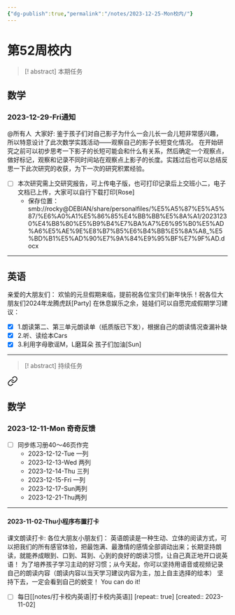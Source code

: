 ```yaml
---
{"dg-publish":true,"permalink":"/notes/2023-12-25-Mon校内/"}
---
```



# 第52周校内
> [! abstract] 本期任务

## 数学
### 2023-12-29-Fri通知
@所有人 
大家好:
        鉴于孩子们对自己影子为什么一会儿长一会儿短非常感兴趣，所以特意设计了此次数学实践活动——观察自己的影子长短变化情况。
        在开始研究之前可以初步思考一下影子的长短可能会和什么有关系，然后确定一个观察点，做好标记，观察和记录不同时间站在观察点上影子的长度。实践过后也可以总结反思一下此次研究的收获，为下一次的研究积累经验。
 - [ ] 本次研究需上交研究报告，可上传电子版，也可打印记录后上交班小二，电子文档已上传，大家可以自行下载打印[Rose]
	- 保存位置：smb://rocky@DEBIAN/share/personalfiles/%E5%A5%87%E5%A5%87/%E6%A0%A1%E5%86%85%E4%BB%BB%E5%8A%A1/20231230%E4%B8%80%E5%B9%B4%E7%BA%A7%E6%95%B0%E5%AD%A6%E5%AE%9E%E8%B7%B5%E6%B4%BB%E5%8A%A8_%E5%BD%B1%E5%AD%90%E7%9A%84%E9%95%BF%E7%9F%AD.docx

---

## 英语
亲爱的大朋友们：
欢愉的元旦假期来临，提前祝各位宝贝们新年快乐！祝各位大朋友们2024年龙腾虎跃[Party]
在休息娱乐之余，娃娃们可以自愿完成假期学习建议：
- [x] 1.朗读第二、第三单元朗读单（纸质版已下发），根据自己的朗读情况查漏补缺
- [x] 2.听、读绘本Cars
- [x] 3.利用字母歌谣M，L磨耳朵
孩子们加油[Sun]

---
> [! abstract] 持续任务


<div class="transclusion internal-embed is-loaded"><a class="markdown-embed-link" href="/notes/2023-12-11-mon/#" aria-label="Open link"><svg xmlns="http://www.w3.org/2000/svg" width="24" height="24" viewBox="0 0 24 24" fill="none" stroke="currentColor" stroke-width="2" stroke-linecap="round" stroke-linejoin="round" class="svg-icon lucide-link"><path d="M10 13a5 5 0 0 0 7.54.54l3-3a5 5 0 0 0-7.07-7.07l-1.72 1.71"></path><path d="M14 11a5 5 0 0 0-7.54-.54l-3 3a5 5 0 0 0 7.07 7.07l1.71-1.71"></path></svg></a><div class="markdown-embed">



## 数学
### 2023-12-11-Mon 奇奇反馈
- [ ] 同步练习册40～46页作完
	- 2023-12-12-Tue 一列
	- 2023-12-13-Wed 两列
	- 2023-12-14-Thu 三列
	- 2023-12-15-Fri 一列
	- 2023-12-17-Sun两列
	- 2023-12-21-Thu两列

</div></div>


---


<div class="transclusion internal-embed is-loaded"><div class="markdown-embed">



#### 2023-11-02-Thu小程序布置打卡


课文朗读打卡:
各位大朋友小朋友们：
      英语朗读是一种生动、立体的阅读方式，可以把我们的所有感官体验，把最饱满、最激情的感情全部调动出来；长期坚持朗读，就能养成眼到、口到、耳到、心到的良好的朗读习惯，让自己真正地开口说英语！
为了培养孩子学习主动的好习惯；从今天起，你可以坚持用语音或视频记录自己的朗读内容（朗读内容以当天学习建议内容为主，加上自主选择的绘本）
坚持下去，一定会看到自己的蜕变！
You can do it! 
- [ ]  每日[[notes/打卡校内英语\|打卡校内英语]]  [repeat:: true]  [created:: 2023-11-02] 


</div></div>
